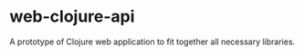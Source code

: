 web-clojure-api
===============

A prototype of Clojure web application to fit together all necessary libraries.